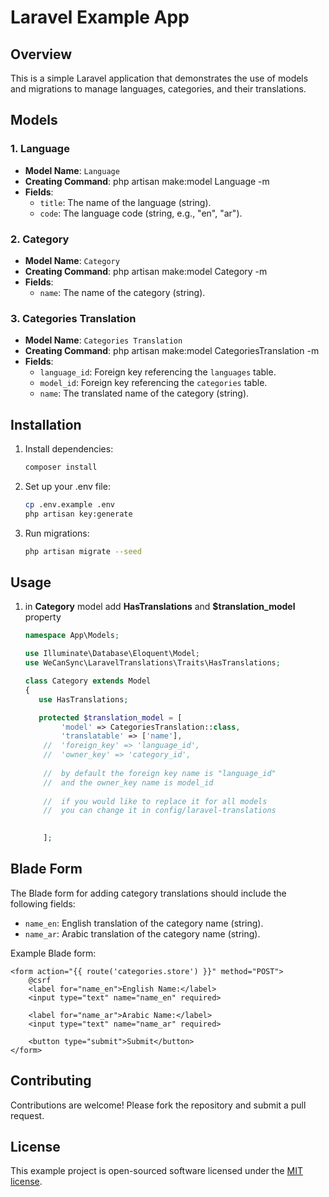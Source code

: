# Laravel Example App

## Overview

This is a simple Laravel application that demonstrates the use of models and migrations to manage languages, categories,
and their translations.

## Models

### 1. Language

- **Model Name**: `Language`
- **Creating Command**: php artisan make:model Language -m
- **Fields**:
    - `title`: The name of the language (string).
    - `code`: The language code (string, e.g., "en", "ar").

### 2. Category

- **Model Name**: `Category`
- **Creating Command**: php artisan make:model Category -m
- **Fields**:
    - `name`: The name of the category (string).

### 3. Categories Translation

- **Model Name**: `Categories Translation`
- **Creating Command**: php artisan make:model CategoriesTranslation -m
- **Fields**:
    - `language_id`: Foreign key referencing the `languages` table.
    - `model_id`: Foreign key referencing the `categories` table.
    - `name`: The translated name of the category (string).

## Installation

1. Install dependencies:
    ```bash
    composer install
    ```

2. Set up your .env file:

    ```bash
    cp .env.example .env
    php artisan key:generate
    ```

3. Run migrations:
    ```bash
    php artisan migrate --seed
    ```
## Usage

1. in <b>Category</b> model add <b>HasTranslations</b> and <b>$translation_model</b> property
   
    ```php
    namespace App\Models;
    
    use Illuminate\Database\Eloquent\Model;
    use WeCanSync\LaravelTranslations\Traits\HasTranslations;
    
    class Category extends Model
    {
       use HasTranslations;
   
       protected $translation_model = [
            'model' => CategoriesTranslation::class,
            'translatable' => ['name'],
        //  'foreign_key' => 'language_id', 
        //  'owner_key' => 'category_id',
       
        //  by default the foreign key name is "language_id"
        //  and the owner_key name is model_id
       
        //  if you would like to replace it for all models
        //  you can change it in config/laravel-translations
       
    
        ]; 
    ```


## Blade Form

The Blade form for adding category translations should include the following fields:

- `name_en`: English translation of the category name (string).
- `name_ar`: Arabic translation of the category name (string).

Example Blade form:

```blade
<form action="{{ route('categories.store') }}" method="POST">
    @csrf
    <label for="name_en">English Name:</label>
    <input type="text" name="name_en" required>

    <label for="name_ar">Arabic Name:</label>
    <input type="text" name="name_ar" required>

    <button type="submit">Submit</button>
</form>
```

## Contributing
Contributions are welcome! Please fork the repository and submit a pull request.

## License
This example project is open-sourced software licensed under the [MIT license](https://opensource.org/licenses/MIT).
